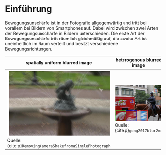 # Einführung

Bewegungsunschärfe ist in der Fotografie allgegenwärtig und tritt bei vorallem bei Bildern von Smartphones auf. Dabei wird zwischen zwei Arten der Bewegungsunschärfe in Bildern unterschieden. Die erste Art der Bewegungsunschärfe tritt räumlich gleichmäßig auf, die zweite Art ist uneinheitlich im Raum verteilt und besitzt verschiedene Bewegungsrichtungen.


| spatially uniform blurred image | heterogenous blurred image |
| - | - |
| ![spatially uniform blurred image](./images/blurredImage1.PNG) Quelle: {cite:p}`RemovingCameraShakefromaSinglePhotograph` | ![heterogenous blurred image](./images/heterogenousBlurImage1.PNG) Quelle: {cite:p}`gong2017blur2mf` |



